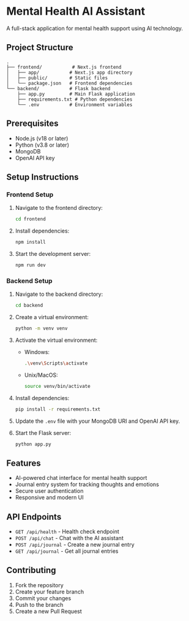 # Mental Health AI Assistant

A full-stack application for mental health support using AI technology.

## Project Structure

```
.
├── frontend/           # Next.js frontend
│   ├── app/           # Next.js app directory
│   ├── public/        # Static files
│   └── package.json   # Frontend dependencies
└── backend/           # Flask backend
    ├── app.py         # Main Flask application
    ├── requirements.txt # Python dependencies
    └── .env           # Environment variables
```

## Prerequisites

- Node.js (v18 or later)
- Python (v3.8 or later)
- MongoDB
- OpenAI API key

## Setup Instructions

### Frontend Setup

1. Navigate to the frontend directory:
   ```bash
   cd frontend
   ```

2. Install dependencies:
   ```bash
   npm install
   ```

3. Start the development server:
   ```bash
   npm run dev
   ```

### Backend Setup

1. Navigate to the backend directory:
   ```bash
   cd backend
   ```

2. Create a virtual environment:
   ```bash
   python -m venv venv
   ```

3. Activate the virtual environment:
   - Windows:
     ```bash
     .\venv\Scripts\activate
     ```
   - Unix/MacOS:
     ```bash
     source venv/bin/activate
     ```

4. Install dependencies:
   ```bash
   pip install -r requirements.txt
   ```

5. Update the `.env` file with your MongoDB URI and OpenAI API key.

6. Start the Flask server:
   ```bash
   python app.py
   ```

## Features

- AI-powered chat interface for mental health support
- Journal entry system for tracking thoughts and emotions
- Secure user authentication
- Responsive and modern UI

## API Endpoints

- `GET /api/health` - Health check endpoint
- `POST /api/chat` - Chat with the AI assistant
- `POST /api/journal` - Create a new journal entry
- `GET /api/journal` - Get all journal entries

## Contributing

1. Fork the repository
2. Create your feature branch
3. Commit your changes
4. Push to the branch
5. Create a new Pull Request 
